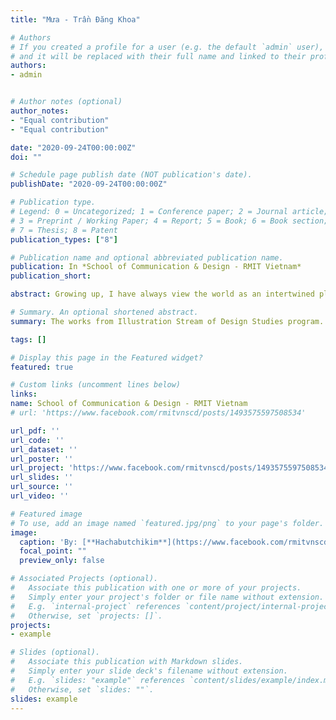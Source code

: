 ```yaml
---
title: "Mưa - Trần Đăng Khoa"

# Authors
# If you created a profile for a user (e.g. the default `admin` user), write the username (folder name) here 
# and it will be replaced with their full name and linked to their profile.
authors:
- admin


# Author notes (optional)
author_notes:
- "Equal contribution"
- "Equal contribution"

date: "2020-09-24T00:00:00Z"
doi: ""

# Schedule page publish date (NOT publication's date).
publishDate: "2020-09-24T00:00:00Z"

# Publication type.
# Legend: 0 = Uncategorized; 1 = Conference paper; 2 = Journal article;
# 3 = Preprint / Working Paper; 4 = Report; 5 = Book; 6 = Book section;
# 7 = Thesis; 8 = Patent
publication_types: ["8"]

# Publication name and optional abbreviated publication name.
publication: In *School of Communication & Design - RMIT Vietnam*
publication_short: 

abstract: Growing up, I have always view the world as an intertwined place of unchaining realities. The human's minds are full of endless possibilities, especially children's. I have glanced through "Mua" when I was small, and for a long time, the poem has been a happy place for me to hide from stressful reality. Tran Dang khoa, as a child, had brought out the joyful, vivid side of an ordinary summer shower. I wanted to illustrate every nuance of Khoa's perspective, hoping the audience to experience a child's interpretation of the world as an escape from their busy, stressful lives

# Summary. An optional shortened abstract.
summary: The works from Illustration Stream of Design Studies program. Students were asked to illustrate a traditional story of their own choosing

tags: []

# Display this page in the Featured widget?
featured: true

# Custom links (uncomment lines below)
links:
name: School of Communication & Design - RMIT Vietnam 
# url: 'https://www.facebook.com/rmitvnscd/posts/1493575597508534'

url_pdf: ''
url_code: ''
url_dataset: ''
url_poster: ''
url_project: 'https://www.facebook.com/rmitvnscd/posts/1493575597508534/'
url_slides: ''
url_source: ''
url_video: ''

# Featured image
# To use, add an image named `featured.jpg/png` to your page's folder. 
image:
  caption: 'By: [**Hachabutchikim**](https://www.facebook.com/rmitvnscd/posts/1493575597508534/)'
  focal_point: ""
  preview_only: false

# Associated Projects (optional).
#   Associate this publication with one or more of your projects.
#   Simply enter your project's folder or file name without extension.
#   E.g. `internal-project` references `content/project/internal-project/index.md`.
#   Otherwise, set `projects: []`.
projects:
- example

# Slides (optional).
#   Associate this publication with Markdown slides.
#   Simply enter your slide deck's filename without extension.
#   E.g. `slides: "example"` references `content/slides/example/index.md`.
#   Otherwise, set `slides: ""`.
slides: example
---
```




